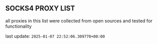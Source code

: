 ## SOCKS4 PROXY LIST

all proxies in this list were collected from open sources and tested for functionality

last update: `2025-01-07 22:52:06.309770+00:00`
